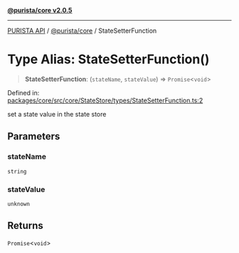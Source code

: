 [**@purista/core v2.0.5**](../README.md)

***

[PURISTA API](../../../packages.md) / [@purista/core](../README.md) / StateSetterFunction

# Type Alias: StateSetterFunction()

> **StateSetterFunction**: (`stateName`, `stateValue`) => `Promise`\<`void`\>

Defined in: [packages/core/src/core/StateStore/types/StateSetterFunction.ts:2](https://github.com/puristajs/purista/blob/master/packages/core/src/core/StateStore/types/StateSetterFunction.ts#L2)

set a state value in the state store

## Parameters

### stateName

`string`

### stateValue

`unknown`

## Returns

`Promise`\<`void`\>
